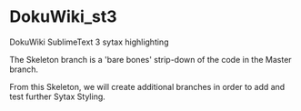 DokuWiki_st3
============

DokuWiki SublimeText 3 sytax highlighting

The Skeleton branch is a 'bare bones' strip-down of the code in the Master branch.

From this Skeleton, we will create additional branches in order to add and test further Sytax Styling.
